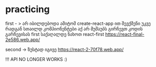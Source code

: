 # practicing

first - >  არ იბილდებოდა ამიტომ create-react-app ით შევქმენი უკვე რადგან სთაილდ კომპიონენტები აქ არ მუშაუბს გირჩევთ კოდის გარჩევისას first საქაღალდე ნახოთ 
react-first https://react-final-2e586.web.app/


second -> ზუსტად იგივე https://react-2-70f78.web.app/


!!!
API NO LONGER WORKS :)
